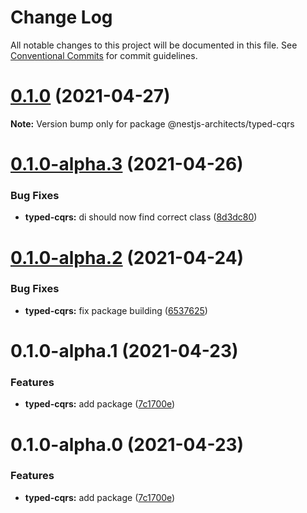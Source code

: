 # Change Log

All notable changes to this project will be documented in this file.
See [Conventional Commits](https://conventionalcommits.org) for commit guidelines.

# [0.1.0](https://github.com/valueadd-poland/nestjs-packages/compare/@nestjs-architects/typed-cqrs@0.1.0-alpha.3...@nestjs-architects/typed-cqrs@0.1.0) (2021-04-27)

**Note:** Version bump only for package @nestjs-architects/typed-cqrs





# [0.1.0-alpha.3](https://github.com/valueadd-poland/nestjs-packages/compare/@nestjs-architects/typed-cqrs@0.1.0-alpha.2...@nestjs-architects/typed-cqrs@0.1.0-alpha.3) (2021-04-26)


### Bug Fixes

* **typed-cqrs:** di should now find correct class ([8d3dc80](https://github.com/valueadd-poland/nestjs-packages/commit/8d3dc80478f655fcd87f8d6cac03d6b95c6d908c))





# [0.1.0-alpha.2](https://github.com/valueadd-poland/nestjs-packages/compare/@nestjs-architects/typed-cqrs@0.1.0-alpha.1...@nestjs-architects/typed-cqrs@0.1.0-alpha.2) (2021-04-24)


### Bug Fixes

* **typed-cqrs:** fix package building ([6537625](https://github.com/valueadd-poland/nestjs-packages/commit/65376254571804089c3abd0945076bcc36b88962))





# 0.1.0-alpha.1 (2021-04-23)


### Features

* **typed-cqrs:** add package ([7c1700e](https://github.com/valueadd-poland/nestjs-packages/commit/7c1700e16dc60cf537aead46bddfaa6608deebc3))





# 0.1.0-alpha.0 (2021-04-23)


### Features

* **typed-cqrs:** add package ([7c1700e](https://github.com/valueadd-poland/nestjs-packages/commit/7c1700e16dc60cf537aead46bddfaa6608deebc3))
